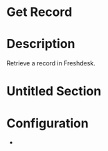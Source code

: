 ﻿# Get Record

# Description

Retrieve a record in Freshdesk.

# Untitled Section

# Configuration











*
